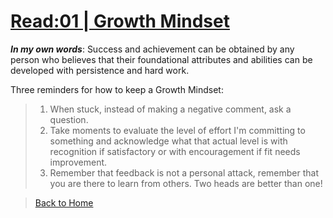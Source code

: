 # [Read:01 \| Growth Mindset](https://www.brainpickings.org/2014/01/29/carol-dweck-mindset/)


***In my own words***: Success and achievement can be obtained by any person who believes that their foundational attributes and abilities can be developed with persistence and hard work.

Three reminders for how to keep a Growth Mindset:
>1.  When stuck, instead of making a negative comment, ask a question.
>2.  Take moments to evaluate the level of effort I'm committing to something and acknowledge what that actual level is with recognition if satisfactory or with encouragement if fit needs improvement.
>3.  Remember that feedback is not a personal attack, remember that you are there to learn from others. Two heads are better than one!

> [Back to Home](README.md)